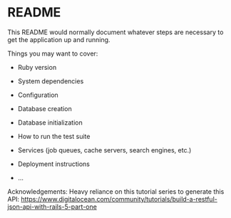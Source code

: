# README

This README would normally document whatever steps are necessary to get the
application up and running.

Things you may want to cover:

* Ruby version

* System dependencies

* Configuration

* Database creation

* Database initialization

* How to run the test suite

* Services (job queues, cache servers, search engines, etc.)

* Deployment instructions

* ...

Acknowledgements: Heavy reliance on this tutorial series to generate this API: https://www.digitalocean.com/community/tutorials/build-a-restful-json-api-with-rails-5-part-one
